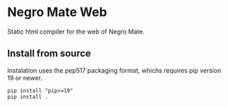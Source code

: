 Negro Mate Web
==================
Static html compiler for the web of Negro Mate.

Install from source
-------------------
Instalation uses the pep517 packaging format, whichs requires pip version
19 or newer.

    pip install "pip>=19"
    pip install .
